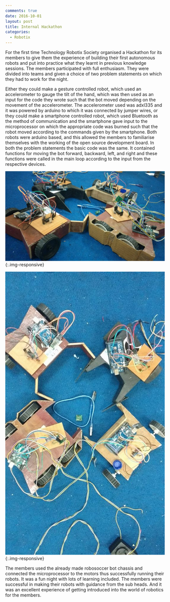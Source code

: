 ```yaml
---
comments: true
date: 2016-10-01
layout: post
title: Internal Hackathon
categories:
  - Robotix
---
```


For the first time Technology Robotix Society organised a Hackathon for its members to give them the experience of building their first autonomous robots and put into practice what they learnt in previous knowledge sessions. 
The members participated with full enthusiasm. 
They were divided into teams and given a choice of two problem statements on which they had to work for the night. 

Either they could make a gesture controlled robot, which used an accelerometer to gauge the tilt of the hand, which was then used as an input for the code they wrote such that the bot moved depending on the movement of the accelerometer. 
The accelerometer used was adxl335 and it was powered by arduino to which it was connected by jumper wires, or they could make a smartphone controlled robot, which used Bluetooth as the method of communication and the smartphone gave input to the microprocessor on which the appropriate code was burned such that the robot moved according to the commands given by the smartphone. 
Both robots were arduino based, and this allowed the members to familiarise themselves with the working of the open source development board. 
In both the problem statements the basic code was the same. 
It contained functions for moving the bot forward, backward, left, and right and these functions were called in the main loop according to the input from the respective devices. 

![](/img/blog/2016/hackathon/1.jpg){:.img-responsive}

![](/img/blog/2016/hackathon/2.jpg){:.img-responsive}

The members used the already made robosoccer bot chassis and connected the microprocessor to the motors thus successfully running their robots. 
It was a fun night with lots of learning included. 
The members were successful in making their robots with guidance from the sub heads. 
And it was an excellent experience of getting introduced into the world of robotics for the members.
